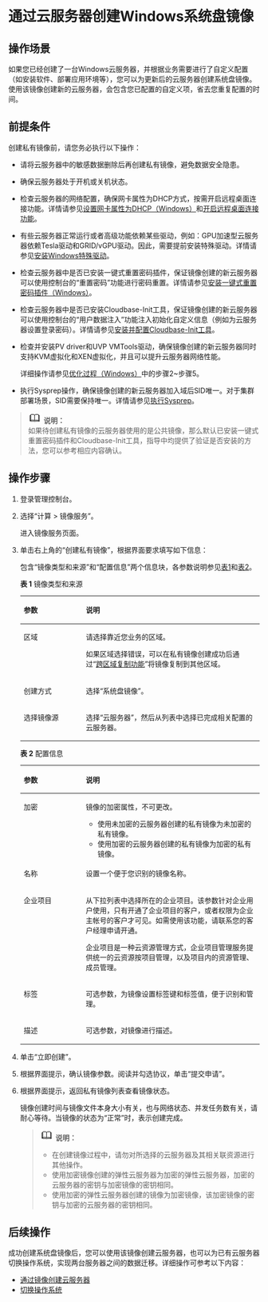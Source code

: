 # 通过云服务器创建Windows系统盘镜像<a name="ims_01_0201"></a>

## 操作场景<a name="section1787117288167"></a>

如果您已经创建了一台Windows云服务器，并根据业务需要进行了自定义配置（如安装软件、部署应用环境等），您可以为更新后的云服务器创建系统盘镜像。使用该镜像创建新的云服务器，会包含您已配置的自定义项，省去您重复配置的时间。

## 前提条件<a name="section943045519380"></a>

创建私有镜像前，请您务必执行以下操作：

-   请将云服务器中的敏感数据删除后再创建私有镜像，避免数据安全隐患。
-   确保云服务器处于开机或关机状态。
-   检查云服务器的网络配置，确保网卡属性为DHCP方式，按需开启远程桌面连接功能。详情请参见[设置网卡属性为DHCP（Windows）](设置网卡属性为DHCP（Windows）.md)和[开启远程桌面连接功能](开启远程桌面连接功能.md)。
-   有些云服务器正常运行或者高级功能依赖某些驱动，例如：GPU加速型云服务器依赖Tesla驱动和GRID/vGPU驱动。因此，需要提前安装特殊驱动。详情请参见[安装Windows特殊驱动](安装Windows特殊驱动.md)。
-   检查云服务器中是否已安装一键式重置密码插件，保证镜像创建的新云服务器可以使用控制台的“重置密码”功能进行密码重置。详情请参见[安装一键式重置密码插件（Windows）](安装一键式重置密码插件（Windows）.md)。
-   检查云服务器中是否已安装Cloudbase-Init工具，保证镜像创建的新云服务器可以使用控制台的“用户数据注入”功能注入初始化自定义信息（例如为云服务器设置登录密码）。详情请参见[安装并配置Cloudbase-Init工具](安装并配置Cloudbase-Init工具.md)。
-   检查并安装PV driver和UVP VMTools驱动，确保镜像创建的新云服务器同时支持KVM虚拟化和XEN虚拟化，并且可以提升云服务器网络性能。

    详细操作请参见[优化过程（Windows）](优化过程（Windows）.md)中的步骤2\~步骤5。

-   执行Sysprep操作，确保镜像创建的新云服务器加入域后SID唯一。对于集群部署场景，SID需要保持唯一。详情请参见[执行Sysprep](执行Sysprep.md)。

>![](public_sys-resources/icon-note.gif) **说明：**   
>如果待创建私有镜像的云服务器使用的是公共镜像，那么默认已安装一键式重置密码插件和Cloudbase-Init工具，指导中均提供了验证是否安装的方法，您可以参考相应内容确认。  

## 操作步骤<a name="section146023151537"></a>

1.  登录管理控制台。
2.  选择“计算 \> 镜像服务”。

    进入镜像服务页面。

3.  单击右上角的“创建私有镜像”，根据界面要求填写如下信息：

    包含“镜像类型和来源”和“配置信息”两个信息块，各参数说明参见[表1](#table050019474117)和[表2](#table6978715749)。

    **表 1**  镜像类型和来源

    <a name="table050019474117"></a>
    <table><thead align="left"><tr id="row1350164712110"><th class="cellrowborder" valign="top" width="25.96%" id="mcps1.2.3.1.1"><p id="p12501447314"><a name="p12501447314"></a><a name="p12501447314"></a>参数</p>
    </th>
    <th class="cellrowborder" valign="top" width="74.03999999999999%" id="mcps1.2.3.1.2"><p id="p1350114720117"><a name="p1350114720117"></a><a name="p1350114720117"></a>说明</p>
    </th>
    </tr>
    </thead>
    <tbody><tr id="row1450134714120"><td class="cellrowborder" valign="top" width="25.96%" headers="mcps1.2.3.1.1 "><p id="p1550114471116"><a name="p1550114471116"></a><a name="p1550114471116"></a>区域</p>
    </td>
    <td class="cellrowborder" valign="top" width="74.03999999999999%" headers="mcps1.2.3.1.2 "><p id="p1640415402364"><a name="p1640415402364"></a><a name="p1640415402364"></a>请选择靠近您业务的区域。</p>
    <p id="p05011247218"><a name="p05011247218"></a><a name="p05011247218"></a>如果区域选择错误，可以在私有镜像创建成功后通过“<a href="跨区域复制镜像.md">跨区域复制功能</a>”将镜像复制到其他区域。</p>
    </td>
    </tr>
    <tr id="row350214713113"><td class="cellrowborder" valign="top" width="25.96%" headers="mcps1.2.3.1.1 "><p id="p650294716116"><a name="p650294716116"></a><a name="p650294716116"></a>创建方式</p>
    </td>
    <td class="cellrowborder" valign="top" width="74.03999999999999%" headers="mcps1.2.3.1.2 "><p id="p75021947615"><a name="p75021947615"></a><a name="p75021947615"></a>选择“系统盘镜像”。</p>
    </td>
    </tr>
    <tr id="row1650284720113"><td class="cellrowborder" valign="top" width="25.96%" headers="mcps1.2.3.1.1 "><p id="p125022471113"><a name="p125022471113"></a><a name="p125022471113"></a>选择镜像源</p>
    </td>
    <td class="cellrowborder" valign="top" width="74.03999999999999%" headers="mcps1.2.3.1.2 "><p id="p850214712118"><a name="p850214712118"></a><a name="p850214712118"></a>选择“云服务器”，然后从列表中选择已完成相关配置的云服务器。</p>
    </td>
    </tr>
    </tbody>
    </table>

    **表 2**  配置信息

    <a name="table6978715749"></a>
    <table><thead align="left"><tr id="row1597918159415"><th class="cellrowborder" valign="top" width="25.91%" id="mcps1.2.3.1.1"><p id="p597916152418"><a name="p597916152418"></a><a name="p597916152418"></a>参数</p>
    </th>
    <th class="cellrowborder" valign="top" width="74.09%" id="mcps1.2.3.1.2"><p id="p99796151642"><a name="p99796151642"></a><a name="p99796151642"></a>说明</p>
    </th>
    </tr>
    </thead>
    <tbody><tr id="row190153318123"><td class="cellrowborder" valign="top" width="25.91%" headers="mcps1.2.3.1.1 "><p id="p156591952159"><a name="p156591952159"></a><a name="p156591952159"></a>加密</p>
    </td>
    <td class="cellrowborder" valign="top" width="74.09%" headers="mcps1.2.3.1.2 "><p id="p96591652653"><a name="p96591652653"></a><a name="p96591652653"></a>镜像的加密属性，不可更改。</p>
    <a name="ul94161232191418"></a><a name="ul94161232191418"></a><ul id="ul94161232191418"><li>使用未加密的<span id="text29471245182217"><a name="text29471245182217"></a><a name="text29471245182217"></a>云服务器</span><span id="text1394714458224"><a name="text1394714458224"></a><a name="text1394714458224"></a></span>创建的私有镜像为未加密的私有镜像。</li><li>使用加密的<span id="text532594852218"><a name="text532594852218"></a><a name="text532594852218"></a>云服务器</span><span id="text6325194812212"><a name="text6325194812212"></a><a name="text6325194812212"></a></span>创建的私有镜像为加密的私有镜像。</li></ul>
    </td>
    </tr>
    <tr id="row36593522511"><td class="cellrowborder" valign="top" width="25.91%" headers="mcps1.2.3.1.1 "><p id="p19659452051"><a name="p19659452051"></a><a name="p19659452051"></a>名称</p>
    </td>
    <td class="cellrowborder" valign="top" width="74.09%" headers="mcps1.2.3.1.2 "><p id="p126597521359"><a name="p126597521359"></a><a name="p126597521359"></a>设置一个便于您识别的镜像名称。</p>
    </td>
    </tr>
    <tr id="row1320515143611"><td class="cellrowborder" valign="top" width="25.91%" headers="mcps1.2.3.1.1 "><p id="p112050141866"><a name="p112050141866"></a><a name="p112050141866"></a>企业项目</p>
    </td>
    <td class="cellrowborder" valign="top" width="74.09%" headers="mcps1.2.3.1.2 "><p id="p1920521419610"><a name="p1920521419610"></a><a name="p1920521419610"></a>从下拉列表中选择所在的企业项目。该参数针对企业用户使用，只有开通了企业项目的客户，或者权限为企业主帐号的客户才可见。如需使用该功能，请联系您的客户经理申请开通。</p>
    <p id="p1916781617248"><a name="p1916781617248"></a><a name="p1916781617248"></a>企业项目是一种云资源管理方式，企业项目管理服务提供统一的云资源按项目管理，以及项目内的资源管理、成员管理。</p>
    </td>
    </tr>
    <tr id="row142057141619"><td class="cellrowborder" valign="top" width="25.91%" headers="mcps1.2.3.1.1 "><p id="p1420612141267"><a name="p1420612141267"></a><a name="p1420612141267"></a>标签</p>
    </td>
    <td class="cellrowborder" valign="top" width="74.09%" headers="mcps1.2.3.1.2 "><p id="p820611415612"><a name="p820611415612"></a><a name="p820611415612"></a>可选参数，为镜像设置标签键和标签值，便于识别和管理。</p>
    </td>
    </tr>
    <tr id="row720613141962"><td class="cellrowborder" valign="top" width="25.91%" headers="mcps1.2.3.1.1 "><p id="p7206111416617"><a name="p7206111416617"></a><a name="p7206111416617"></a>描述</p>
    </td>
    <td class="cellrowborder" valign="top" width="74.09%" headers="mcps1.2.3.1.2 "><p id="p420631410613"><a name="p420631410613"></a><a name="p420631410613"></a>可选参数，对镜像进行描述。</p>
    </td>
    </tr>
    </tbody>
    </table>

4.  单击“立即创建”。
5.  根据界面提示，确认镜像参数。阅读并勾选协议，单击“提交申请”。
6.  根据界面提示，返回私有镜像列表查看镜像状态。

    镜像创建时间与镜像文件本身大小有关，也与网络状态、并发任务数有关，请耐心等待。当镜像的状态为“正常”时，表示创建完成。

    >![](public_sys-resources/icon-note.gif) **说明：**   
    >-   在创建镜像过程中，请勿对所选择的云服务器及其相关联资源进行其他操作。  
    >-   使用加密镜像创建的弹性云服务器为加密的弹性云服务器，加密的云服务器的密钥与加密镜像的密钥相同。  
    >-   使用加密的弹性云服务器创建的镜像为加密镜像，该加密镜像的密钥与加密的云服务器的密钥相同。  


## 后续操作<a name="section164716121117"></a>

成功创建系统盘镜像后，您可以使用该镜像创建云服务器，也可以为已有云服务器切换操作系统，实现两台服务器之间的数据迁移。详细操作可参考以下内容：

-   [通过镜像创建云服务器](通过镜像创建云服务器.md)
-   [切换操作系统](https://support.huaweicloud.com/usermanual-ecs/zh-cn_topic_0031523135.html)

